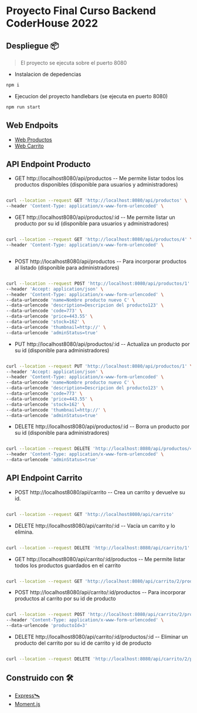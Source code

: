 # Proyecto Final Curso Backend CoderHouse 2022



## Despliegue 📦

> El proyecto se ejecuta sobre el puerto 8080

* Instalacion de depedencias
```bash
npm i 
```
* Ejecucion del proyecto handlebars (se ejecuta en puerto 8080)
```bash
npm run start
```

## Web Endpoits 

* [Web Productos](http://localhost8080/productos)
* [Web Carrito](http://localhost8080/carrito)

## API Endpoint Producto
* GET http://localhost8080/api/productos -- Me permite listar todos los productos disponibles (disponible para usuarios y administradores)

```bash

curl --location --request GET 'http://localhost:8080/api/productos' \
--header 'Content-Type: application/x-www-form-urlencoded' \


```

* GET http://localhost8080/api/productos/:id --  Me permite listar un producto por su id (disponible para usuarios y administradores)
```bash

curl --location --request GET 'http://localhost:8080/api/productos/4' \
--header 'Content-Type: application/x-www-form-urlencoded' \



```


* POST http://localhost8080/api/productos -- Para incorporar productos al listado (disponible para administradores)

```bash

curl --location --request POST 'http://localhost:8080/api/productos/1' \
--header 'Accept: application/json' \
--header 'Content-Type: application/x-www-form-urlencoded' \
--data-urlencode 'name=Nombre producto nuevo C' \
--data-urlencode 'description=Descripcion del producto123' \
--data-urlencode 'code=773' \
--data-urlencode 'price=443.55' \
--data-urlencode 'stock=162' \
--data-urlencode 'thumbnail=http://' \
--data-urlencode 'adminStatus=true'


```

* PUT http://localhost8080/api/productos/:id -- Actualiza un producto por su id (disponible para administradores)

```bash

curl --location --request PUT 'http://localhost:8080/api/productos/1' \
--header 'Accept: application/json' \
--header 'Content-Type: application/x-www-form-urlencoded' \
--data-urlencode 'name=Nombre producto nuevo C' \
--data-urlencode 'description=Descripcion del producto123' \
--data-urlencode 'code=773' \
--data-urlencode 'price=443.55' \
--data-urlencode 'stock=162' \
--data-urlencode 'thumbnail=http://' \
--data-urlencode 'adminStatus=true'


```
* DELETE http://localhost8080/api/productos/:id -- Borra un producto por su id (disponible para administradores)

```bash

curl --location --request DELETE 'http://localhost:8080/api/productos/4' \
--header 'Content-Type: application/x-www-form-urlencoded' \
--data-urlencode 'adminStatus=true'

```
## API Endpoint Carrito
*  POST http://localhost8080/api/carrito -- Crea un carrito y devuelve su id. 

```bash

curl --location --request GET 'http://localhost8080/api/carrito' 


```


*  DELETE http://localhost8080/api/carrito/:id -- Vacía un carrito y lo elimina.

```bash

curl --location --request DELETE 'http://localhost:8080/api/carrito/1'

```

*  GET http://localhost8080/api/carrito/:id/productos -- Me permite listar todos los productos guardados en el carrito

```bash

curl --location --request GET 'http://localhost:8080/api/carrito/2/productos'

```

*  POST http://localhost8080/api/carrito/:id/productos -- Para incorporar productos al carrito por su id de producto

```bash

curl --location --request POST 'http://localhost:8080/api/carrito/2/productos' \
--header 'Content-Type: application/x-www-form-urlencoded' \
--data-urlencode 'productoId=3'

```

*  DELETE http://localhost8080/api/carrito/:id/productos/:id -- Eliminar un producto del carrito por su id de carrito y id de producto

```bash

curl --location --request DELETE 'http://localhost:8080/api/carrito/2/productos/3'

```

## Construido con 🛠️

* [Express🛰️](https://expressjs.com/es/4x/api.html)
* [Moment.js](https://momentjs.com)


